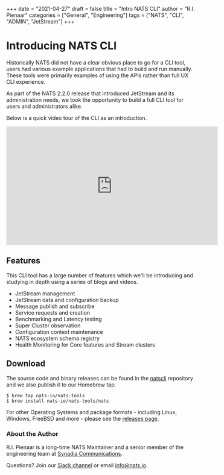 +++
date = "2021-04-27"
draft = false
title = "Intro NATS CLI"
author = "R.I. Pienaar"
categories = ["General", "Engineering"]
tags = ["NATS", "CLI", "ADMIN", "JetStream"]
+++

# Introducing NATS CLI

Historically NATS did not have a clear obvious place to go for a CLI tool, users had various example applications
that had to build and run manually. These tools were primarily examples of using the APIs rather than full UX CLI experience.

As part of the NATS 2.2.0 release that introduced JetStream and its administration needs, we took the opportunity
to build a full CLI tool for users and administrators alike.

Below is a quick video tour of the CLI as an introduction.

<iframe width="560" height="315" src="https://www.youtube.com/embed/OFUjbv1ItJc" title="YouTube video player" frameborder="0" allow="accelerometer; autoplay; clipboard-write; encrypted-media; gyroscope; picture-in-picture" allowfullscreen></iframe>

## Features

This CLI tool has a large number of features which we'll be introducing and studying in depth using a series of blogs and videos.

* JetStream management
* JetStream data and configuration backup
* Message publish and subscribe
* Service requests and creation
* Benchmarking and Latency testing
* Super Cluster observation
* Configuration context maintenance
* NATS ecosystem schema registry
* Health Monitoring for Core features and Stream clusters

## Download

The source code and binary releases can be found in the [natscli](https://github.com/nats-io/natscli) repository and we
also publish it to our Homebrew tap.

```
$ brew tap nats-io/nats-tools
$ brew install nats-io/nats-tools/nats
```

For other Operating Systems and package formats - including Linux, Windows, FreeBSD and more - please see the [releases page](https://github.com/nats-io/natscli/releases).

### About the Author

R.I. Pienaar is a long-time NATS Maintainer and a senior member of the engineering team at [Synadia Communications](https://www.synadia.com?utm_source=nats_io&utm_medium=nats).

Questions? Join our [Slack channel](https://slack.nats.io) or email [info@nats.io](mailto:info@nats.io).
